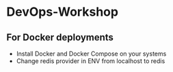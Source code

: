 # DevOps-Workshop

## For Docker deployments

-   Install Docker and Docker Compose on your systems
-   Change redis provider in ENV from localhost to redis
